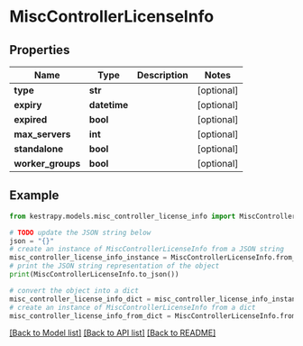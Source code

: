 # MiscControllerLicenseInfo


## Properties

Name | Type | Description | Notes
------------ | ------------- | ------------- | -------------
**type** | **str** |  | [optional] 
**expiry** | **datetime** |  | [optional] 
**expired** | **bool** |  | [optional] 
**max_servers** | **int** |  | [optional] 
**standalone** | **bool** |  | [optional] 
**worker_groups** | **bool** |  | [optional] 

## Example

```python
from kestrapy.models.misc_controller_license_info import MiscControllerLicenseInfo

# TODO update the JSON string below
json = "{}"
# create an instance of MiscControllerLicenseInfo from a JSON string
misc_controller_license_info_instance = MiscControllerLicenseInfo.from_json(json)
# print the JSON string representation of the object
print(MiscControllerLicenseInfo.to_json())

# convert the object into a dict
misc_controller_license_info_dict = misc_controller_license_info_instance.to_dict()
# create an instance of MiscControllerLicenseInfo from a dict
misc_controller_license_info_from_dict = MiscControllerLicenseInfo.from_dict(misc_controller_license_info_dict)
```
[[Back to Model list]](../README.md#documentation-for-models) [[Back to API list]](../README.md#documentation-for-api-endpoints) [[Back to README]](../README.md)


